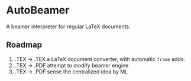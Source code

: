 # AutoBeamer
A beamer interpreter for regular LaTeX documents.

## Roadmap

1. .TEX -> .TEX a LaTeX document converter, with automatic `frame` adds.
2. .TEX -> .PDF attempt to modify beamer engine
3. .TEX -> .PDF sense the centralized idea by ML